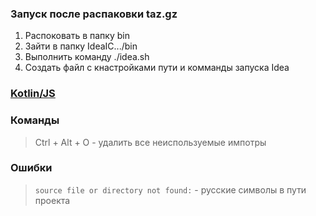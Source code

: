 ### Запуск после распаковки taz.gz
1. Распоковать в папку bin
2. Зайти в папку IdeaIC.../bin
3. Выполнить команду ./idea.sh
4. Создать файл с кнастройками пути и комманды запуска Idea

### [Kotlin/JS](https://kotlinlang.org/docs/js-get-started.html#hands-on-labs) 


### Команды
> Ctrl + Alt + O - удалить все неиспользуемые импотры


### Ошибки
> ```source file or directory not found:``` - русские символы в пути проекта



